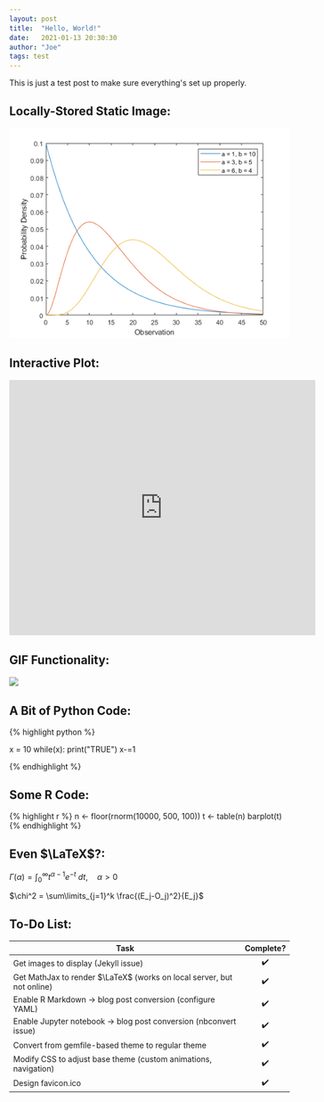 ```yaml
---
layout: post
title:  "Hello, World!"
date:   2021-01-13 20:30:30
author: "Joe"
tags: test
---
```


This is just a test post to make sure everything's set up properly.

## Locally-Stored Static Image:

<img src = "/images/gamma.png" width = "550">

## Interactive Plot:

<iframe src="https://joeknittel.github.io/plotly_test.html" height="458" width="550" title="plotly demo" frameborder = "0"></iframe>

## GIF Functionality:

<img src = "https://media.giphy.com/media/ftAyb0CG1FNAIZt4SO/giphy.gif" width = "500">

## A Bit of Python Code:

{% highlight python %}

x = 10
while(x):
    print("TRUE")
    x-=1

{% endhighlight %}

## Some R Code:

{% highlight r %}
n <- floor(rnorm(10000, 500, 100))
t <- table(n)
barplot(t)
{% endhighlight %}

## Even $\LaTeX$?:

$\Gamma(\alpha) = \int_0^\infty t^{\alpha-1}e^{-t} \ dt, \quad \alpha > 0$

$\chi^2 = \sum\limits_{j=1}^k \frac{(E_j-O_j)^2}{E_j}$

## To-Do List:

| Task                                                                   | Complete? |
| ---------------------------------------------------------------------- |:---------:|
| Get images to display (Jekyll issue)                                   |    ✔️     |
| Get MathJax to render $\LaTeX$ (works on local server, but not online) |    ✔️     |
| Enable R Markdown -> blog post conversion (configure YAML)             |    ✔️     |
| Enable Jupyter notebook -> blog post conversion (nbconvert issue)      |    ✔️     |
| Convert from gemfile-based theme to regular theme                      |    ✔️     |
| Modify CSS to adjust base theme (custom animations, navigation)        |    ✔️     |
| Design favicon.ico                                                     |    ✔️     |

